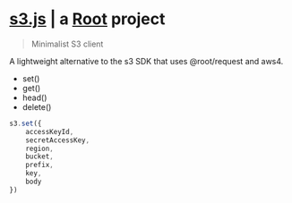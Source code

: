 # [s3.js](https://git.rootprojects.org/root/s3.js) | a [Root](https://rootprojects.org) project

> Minimalist S3 client

A lightweight alternative to the s3 SDK that uses @root/request and aws4.

* set()
* get()
* head()
* delete()

```js
s3.set({
    accessKeyId,
    secretAccessKey,
    region,
    bucket,
    prefix,
    key,
    body
})
```
